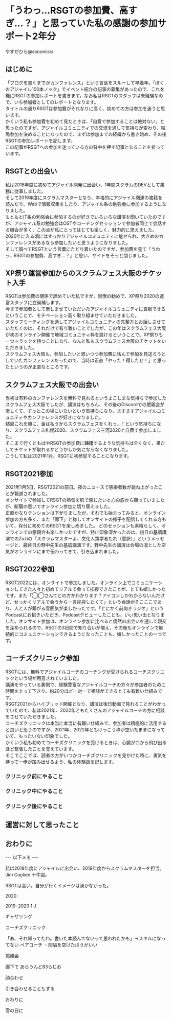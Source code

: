 # 「うわっ…RSGTの参加費、高すぎ…？」と思っていた私の感謝の参加サポート2年分

<div class="flushright">やすがひら@sonomirai</div>

## はじめに

「ブログを書くまでがカンファレンス」という言葉をスルーして早幾年。「ぼくのアジャイル100本ノック」でイベント紹介の記事の募集があったので、これを機にRSGTの参加レポートを書きます。なお私はRSGTのスタッフは未経験なので、いち参加者としてのレポートとなります。  
タイトルの通りRSGTは参加費がそれなりに高く、初めての方は参加を迷うと思います。  
かくいう私も参加費を初めて見たときは、「自費で参加することは絶対ない」と思ったのですが、アジャイルコミュニティでの交流を通して気持ちが変わり、結局参加を決めることになったので、まずは参加までの経緯から書き始め、その後RSGTの参加レポートを記します。  
この記事がRSGTへの参加を迷っている方の背中を押す記事となることを祈っています。

## RSGTとの出会い

私は2018年度に初めてアジャイル開発に出会い、1年間スクラムのDEVとして業務に従事しました。  
そして2019年度にスクラムマスターとなり、本格的にアジャイル関連の書籍を読んだり、Webで情報収集をしたり、アジャイル系の勉強会に参加するようになりました。  
もともとIT系の勉強会に参加するのが好きでいろいろな講演を聞いていたのですが、アジャイル系の勉強会はOSTやコーチングセッションで参加者同士で会話する機会が多く、この点が私にとってはとても楽しく、魅力的に思えました。  
2020年に入る頃にはすっかりアジャイルコミュニティに魅せられ、大きめのカンファレンスがあるなら参加したいと思うようになりました。  
そして調べてRSGTという言葉にたどり着いたのですが、参加費を見て「うわっ…RSGTの参加費、高すぎ…？」と思い、サイトをそっと閉じました。

## XP祭り運営参加からのスクラムフェス大阪のチケット入手

RSGTは参加費の関係で諦めていた私ですが、同僚の勧めで、XP祭り2020の運営スタッフに立候補します。  
今まで参加者として楽しませていただいたアジャイルコミュニティに貢献できるということで、モチベーション高く取り組ませていただきました。  
スタッフミーティングを通してアジャイルコミュニティの先輩方とお話しさせていただくのは、それだけで有り難いことでしたが、この年はスクラムフェス大阪が初のオンライン開催で地域コミュニティ枠を設けるということで、XP祭りも一つトラックを持つことになり、なんと私もスクラムフェス大阪のチケットをいただきました。  
スクラムフェス大阪も、参加したいと思いつつ参加費に怯んで参加を見送ろうとしていたカンファレンスだったので、当時は正直「やった！得したぜ！」と思ったというのが正直なところです。  

## スクラムフェス大阪での出会い

当初は有料のカンファレンスを無料で見れるというよこしまな気持ちで参加したスクラムフェス大阪でしたが、講演はもちろん、その後のDiscordでの懇親会が楽しくて、ずっとこの場にいたいという気持ちになり、ますますアジャイルコミュニティやカンファレンスが好きになりました。  
結局これを機に、金は払うからスクラムフェスをくれっ…！という気持ちになり、スクラムフェス札幌2020、スクラムフェス三河2020と自費で参加しました。  
そこまで行くともはやRSGTの参加費に躊躇するような気持ちは全くなく、果たしてチケットが取れるかどうかしか気にならなくなりました。  
こうして私は2021年1月、RSGTに初参加することになります。

## RSGT2021参加

2021年1月5日、RSGT2021の前日。夜のニュースで感染者数が跳ね上がったことが報道されました。  
オンサイトで参加してRSGTの熱気を肌で感じたいと心の底から願っていましたが、断腸の思いでオンライン参加に切り替えました。  
正直かなりテンションは下がりましたが、それでも始まってみると、オンライン参加の方も多く、また「廊下」と称してオンサイトの様子を配信してくれる方もいて、存分に初めてのRSGTを楽しめました。
どのセッションも素晴らしく、オンラインでの懇親会も楽しかったですが、特に印象深かったのは、初日の基調講演でのZuziの『スクラムマスターよ、文化人類学者たれ（意訳）』というメッセージと、最終日の野中先生の基調講演です。野中先生の講演は会場の凛とした空気がオンラインにまで伝わってきて、引き込まれました。

## RSGT2022参加

RSGT2022には、オンサイトで参加しました。オンライン上でコミュニケーションしてきた人々と初めてリアルで会って挨拶できたことが、とても嬉しかったです。また「◯◯さんてどの方かわかります？アイコンしかわからないんだけど、せっかくリアルで会うから一言挨拶したくて」という会話がそこここであり、人と人が繋がる雰囲気が楽しかったです。「とにかく前向きラジオ」というPodcastにお招きいただき、Podcastデビューしたことも、いい思い出となりました。オンサイト参加は、オンライン参加に比べると偶然の出会いを通して親交を深められるので、RSGTの3日間で知り合いが増え、その後もオンラインで継続的にコミュニケーションできるようになったことも、嬉しかったことの一つです。

## コーチズクリニック参加

RSGTには、無料でアジャイルコーチのコーチングが受けられるコーチズクリニックという場が用意されていました。  
講演をやっている裏側で、経験豊富なアジャイルコーチの方々が参加者のために時間をとって下さり、約20分ほど一対一で相談ができるとても有難い仕組みです。  
RSGT2021からハイブリッド開催となり、講演は後日動画で見れることがわかっていたので、私は2021年、2022年ともたくさんのアジャイルコーチの方に相談をさせていただきました。  
コーチズクリニックは本当に本当に有難い仕組みで、参加者は積極的に活用すると良いと思うのですが、2021年、2022年ともけっこう枠が空いたままになっていて、もったいない印象でした。  
かくいう私も初めてコーチズクリニックを受けるときは、心臓が口から飛び出るほど緊張したことを覚えています。  
そこでここでは、読者の方がいつかコーチズクリニックを見かけた時に、勇気を持って一歩が踏み出せるよう、私の体験談を記します。

### クリニック前にやること

### クリニック中にやること

### クリニック後にやること

## 運営に対して思ったこと

## おわりに

--- 以下メモ ---

私は2018年度にアジャイルに出会い、2019年度からスクラムマスターを担当。Jim Coplien 十牛図。

RSGTは高い。自分が行くイメージは湧かなかった。

2020: 

2019: 
2020:1 J

ギャザリング

コーチズクリニック

「あ、それ知ってたわ。書いた本読んでないって思われたかも」→スキルになってない
ペアコーチ
・間隔を空けたほうがいい

懇親会

廊下で
あらうんど83らじお

顔合わせ

引き合わせることもする

おわりに

雪の日に
